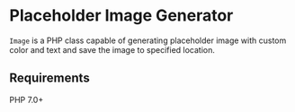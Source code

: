 # Placeholder Image Generator

`Image` is a PHP class capable of generating placeholder image with custom color and text and save the image to specified location.

## Requirements

PHP 7.0+
